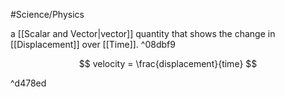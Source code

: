 #Science/Physics 

a [[Scalar and Vector|vector]] quantity that shows the change in [[Displacement]] over [[Time]]. ^08dbf9

$$
velocity = \frac{displacement}{time}
$$

^d478ed

